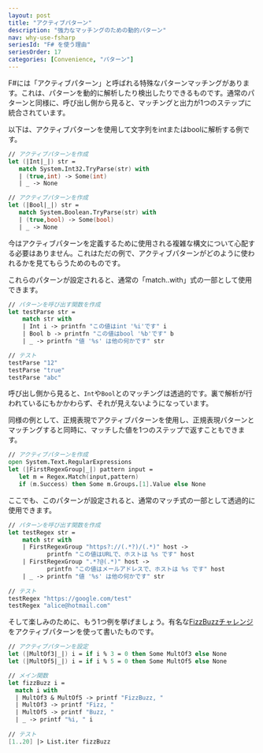 ```yaml
---
layout: post
title: "アクティブパターン"
description: "強力なマッチングのための動的パターン"
nav: why-use-fsharp
seriesId: "F# を使う理由"
seriesOrder: 17
categories: [Convenience, "パターン"]
---
```


F#には「アクティブパターン」と呼ばれる特殊なパターンマッチングがあります。これは、パターンを動的に解析したり検出したりできるものです。通常のパターンと同様に、呼び出し側から見ると、マッチングと出力が1つのステップに統合されています。

以下は、アクティブパターンを使用して文字列をintまたはboolに解析する例です。

```fsharp
// アクティブパターンを作成
let (|Int|_|) str =
   match System.Int32.TryParse(str) with
   | (true,int) -> Some(int)
   | _ -> None

// アクティブパターンを作成
let (|Bool|_|) str =
   match System.Boolean.TryParse(str) with
   | (true,bool) -> Some(bool)
   | _ -> None
```

<div class="alert alert-info">   
今はアクティブパターンを定義するために使用される複雑な構文について心配する必要はありません。これはただの例で、アクティブパターンがどのように使われるかを見てもらうためのものです。
</div>

これらのパターンが設定されると、通常の「match..with」式の一部として使用できます。

```fsharp
// パターンを呼び出す関数を作成
let testParse str = 
    match str with
    | Int i -> printfn "この値はint '%i'です" i
    | Bool b -> printfn "この値はbool '%b'です" b
    | _ -> printfn "値 '%s' は他の何かです" str

// テスト
testParse "12"
testParse "true"
testParse "abc"
```

呼び出し側から見ると、`Int`や`Bool`とのマッチングは透過的です。裏で解析が行われているにもかかわらず、それが見えないようになっています。

同様の例として、正規表現でアクティブパターンを使用し、正規表現パターンとマッチングすると同時に、マッチした値を1つのステップで返すこともできます。

```fsharp
// アクティブパターンを作成
open System.Text.RegularExpressions
let (|FirstRegexGroup|_|) pattern input =
   let m = Regex.Match(input,pattern) 
   if (m.Success) then Some m.Groups.[1].Value else None  
```

ここでも、このパターンが設定されると、通常のマッチ式の一部として透過的に使用できます。

```fsharp
// パターンを呼び出す関数を作成
let testRegex str = 
    match str with
    | FirstRegexGroup "https?://(.*?)/(.*)" host -> 
           printfn "この値はURLで、ホストは %s です" host
    | FirstRegexGroup ".*?@(.*)" host -> 
           printfn "この値はメールアドレスで、ホストは %s です" host
    | _ -> printfn "値 '%s' は他の何かです" str
   
// テスト
testRegex "https://google.com/test"
testRegex "alice@hotmail.com"
```

そして楽しみのために、もう1つ例を挙げましょう。有名な[FizzBuzzチャレンジ](http://www.aoky.net/articles/jeff_atwood/why_cant_programmers_program.htm)をアクティブパターンを使って書いたものです。

```fsharp
// アクティブパターンを設定
let (|MultOf3|_|) i = if i % 3 = 0 then Some MultOf3 else None
let (|MultOf5|_|) i = if i % 5 = 0 then Some MultOf5 else None

// メイン関数
let fizzBuzz i = 
  match i with
  | MultOf3 & MultOf5 -> printf "FizzBuzz, " 
  | MultOf3 -> printf "Fizz, " 
  | MultOf5 -> printf "Buzz, " 
  | _ -> printf "%i, " i
  
// テスト
[1..20] |> List.iter fizzBuzz 
```
